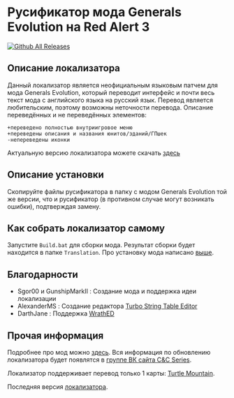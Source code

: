 # Русификатор мода Generals Evolution на Red Alert 3
[![Github All Releases](https://img.shields.io/github/downloads/MahBoiTranslator/GeneralsEvolutionRu/total.svg)](https://github.com/MahBoiTranslator/GeneralsEvolutionRu/releases)
## Описание локализатора
Данный локализатор является неофициальным языковым патчем для мода Generals Evolution, который переводит интерфейс и почти весь текст мода с английского языка на русский язык. Перевод является любительским, поэтому возможны неточности перевода. Описание переведённых и не переведённых элементов:

	+переведено полностью внутриигровое меню
	+переведены описания и названия юнитов/зданий/ГПшек
	-непереведены иконки

Актуальную версию локализатора можете скачать [здесь](https://github.com/MahBoiTranslator/GeneralsEvolutionRu/releases/download/v04b021/Generals.Evolution.b021.zip)

## Описание установки
Скопируйте файлы русификатора в папку с модом Generals Evolution той же версии, что и русификатор (в противном случае могут возникать ошибки), подтверждая замену.

## Как собрать локализатор самому
Запустите `Build.bat` для сборки мода. Результат сборки будет находится в папке `Translation`. Про установку мода написано [выше](https://github.com/MahBoiTranslator/GeneralsEvolutionRu#описание-установки).

## Благодарности
* Sgor00 и GunshipMarkII : Создание мода и поддержка идеи локализации
* AlexanderMS            : Создание редактора [Turbo String Table Editor](https://web.archive.org/web/20200411001236/http://alexanderms.narod.ru/AboutCSFEditor.html)
* DarthJane              : Поддержка [WrathED](https://github.com/Qibbi/WrathEd2012)

## Прочая информация
Подробнее про мод можно [здесь](https://cncseries.ru/generals-evolution/). Вся информация по обновлению локализатора будет появлятся в [группе ВК сайта C&C Series](https://vk.com/cncseries).

Локализатор поддерживает перевод только 1 карты: [Turtle Mountain](https://www.moddb.com/mods/command-and-conquer-generals-evolution/addons/turtle-mountain).

Последняя версия [локализатора](https://github.com/MahBoiTranslator/GeneralsEvolutionRu/releases/download/v05b021/Generals.Evolution.b021.zip).
